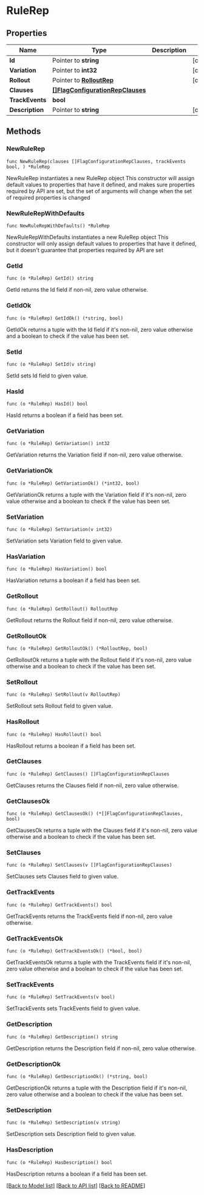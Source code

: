 # RuleRep

## Properties

Name | Type | Description | Notes
------------ | ------------- | ------------- | -------------
**Id** | Pointer to **string** |  | [optional] 
**Variation** | Pointer to **int32** |  | [optional] 
**Rollout** | Pointer to [**RolloutRep**](RolloutRep.md) |  | [optional] 
**Clauses** | [**[]FlagConfigurationRepClauses**](FlagConfigurationRepClauses.md) |  | 
**TrackEvents** | **bool** |  | 
**Description** | Pointer to **string** |  | [optional] 

## Methods

### NewRuleRep

`func NewRuleRep(clauses []FlagConfigurationRepClauses, trackEvents bool, ) *RuleRep`

NewRuleRep instantiates a new RuleRep object
This constructor will assign default values to properties that have it defined,
and makes sure properties required by API are set, but the set of arguments
will change when the set of required properties is changed

### NewRuleRepWithDefaults

`func NewRuleRepWithDefaults() *RuleRep`

NewRuleRepWithDefaults instantiates a new RuleRep object
This constructor will only assign default values to properties that have it defined,
but it doesn't guarantee that properties required by API are set

### GetId

`func (o *RuleRep) GetId() string`

GetId returns the Id field if non-nil, zero value otherwise.

### GetIdOk

`func (o *RuleRep) GetIdOk() (*string, bool)`

GetIdOk returns a tuple with the Id field if it's non-nil, zero value otherwise
and a boolean to check if the value has been set.

### SetId

`func (o *RuleRep) SetId(v string)`

SetId sets Id field to given value.

### HasId

`func (o *RuleRep) HasId() bool`

HasId returns a boolean if a field has been set.

### GetVariation

`func (o *RuleRep) GetVariation() int32`

GetVariation returns the Variation field if non-nil, zero value otherwise.

### GetVariationOk

`func (o *RuleRep) GetVariationOk() (*int32, bool)`

GetVariationOk returns a tuple with the Variation field if it's non-nil, zero value otherwise
and a boolean to check if the value has been set.

### SetVariation

`func (o *RuleRep) SetVariation(v int32)`

SetVariation sets Variation field to given value.

### HasVariation

`func (o *RuleRep) HasVariation() bool`

HasVariation returns a boolean if a field has been set.

### GetRollout

`func (o *RuleRep) GetRollout() RolloutRep`

GetRollout returns the Rollout field if non-nil, zero value otherwise.

### GetRolloutOk

`func (o *RuleRep) GetRolloutOk() (*RolloutRep, bool)`

GetRolloutOk returns a tuple with the Rollout field if it's non-nil, zero value otherwise
and a boolean to check if the value has been set.

### SetRollout

`func (o *RuleRep) SetRollout(v RolloutRep)`

SetRollout sets Rollout field to given value.

### HasRollout

`func (o *RuleRep) HasRollout() bool`

HasRollout returns a boolean if a field has been set.

### GetClauses

`func (o *RuleRep) GetClauses() []FlagConfigurationRepClauses`

GetClauses returns the Clauses field if non-nil, zero value otherwise.

### GetClausesOk

`func (o *RuleRep) GetClausesOk() (*[]FlagConfigurationRepClauses, bool)`

GetClausesOk returns a tuple with the Clauses field if it's non-nil, zero value otherwise
and a boolean to check if the value has been set.

### SetClauses

`func (o *RuleRep) SetClauses(v []FlagConfigurationRepClauses)`

SetClauses sets Clauses field to given value.


### GetTrackEvents

`func (o *RuleRep) GetTrackEvents() bool`

GetTrackEvents returns the TrackEvents field if non-nil, zero value otherwise.

### GetTrackEventsOk

`func (o *RuleRep) GetTrackEventsOk() (*bool, bool)`

GetTrackEventsOk returns a tuple with the TrackEvents field if it's non-nil, zero value otherwise
and a boolean to check if the value has been set.

### SetTrackEvents

`func (o *RuleRep) SetTrackEvents(v bool)`

SetTrackEvents sets TrackEvents field to given value.


### GetDescription

`func (o *RuleRep) GetDescription() string`

GetDescription returns the Description field if non-nil, zero value otherwise.

### GetDescriptionOk

`func (o *RuleRep) GetDescriptionOk() (*string, bool)`

GetDescriptionOk returns a tuple with the Description field if it's non-nil, zero value otherwise
and a boolean to check if the value has been set.

### SetDescription

`func (o *RuleRep) SetDescription(v string)`

SetDescription sets Description field to given value.

### HasDescription

`func (o *RuleRep) HasDescription() bool`

HasDescription returns a boolean if a field has been set.


[[Back to Model list]](../README.md#documentation-for-models) [[Back to API list]](../README.md#documentation-for-api-endpoints) [[Back to README]](../README.md)


